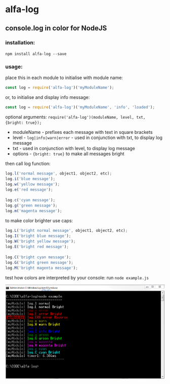 # alfa-log

## console.log in color for NodeJS

### installation:
`npm install alfa-log --save`

### usage:
place this in each module to initialise with module name:
```javascript
const log = require('alfa-log')('myModuleName');
```
or, to initialise and display info message:
```javascript
const log = require('alfa-log')('myModuleName', 'info', 'loaded');
```
optional arguments: `require('alfa-log')(moduleName, level, txt, {bright: true});`
 - moduleName -  prefixes each message with text in square brackets
 - level - `log|info|warn|error` - used in conjunction with txt, to display log message
 - txt - used in conjunction with level, to display log message
 - options - `{bright: true}` to make all messages bright

then call log function:
```javascript
log.l('normal message', object1, object2, etc);
log.i('blue message');
log.w('yellow message');
log.e('red message');

log.c('cyan message');
log.g('green message');
log.m('magenta message');
```
to make color brighter use caps:
```javascript
log.L('bright normal message', object1, object2, etc);
log.I('bright blue message');
log.W('bright yellow message');
log.E('bright red message');

log.C('bright cyan message');
log.G('bright green message');
log.M('bright magenta message');
```
test how colors are interpreted by your console: run `node example.js`

![console](./console.png)